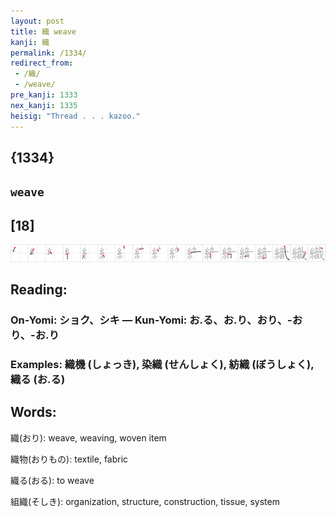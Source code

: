 ```yaml
---
layout: post
title: 織 weave
kanji: 織
permalink: /1334/
redirect_from:
 - /織/
 - /weave/
pre_kanji: 1333
nex_kanji: 1335
heisig: "Thread . . . kazoo."
---
```


## {1334}

## `weave`

## [18]

<div class="stroke"><img src="../images/E7B994.png" /></div>

## Reading:

### On-Yomi: ショク、シキ &mdash; Kun-Yomi: お.る、お.り、おり、-おり、-お.り

### Examples: 織機 (しょっき), 染織 (せんしょく), 紡織 (ぼうしょく), 織る (お.る)

## Words:

織(おり): weave, weaving, woven item

織物(おりもの): textile, fabric

織る(おる): to weave

組織(そしき): organization, structure, construction, tissue, system
